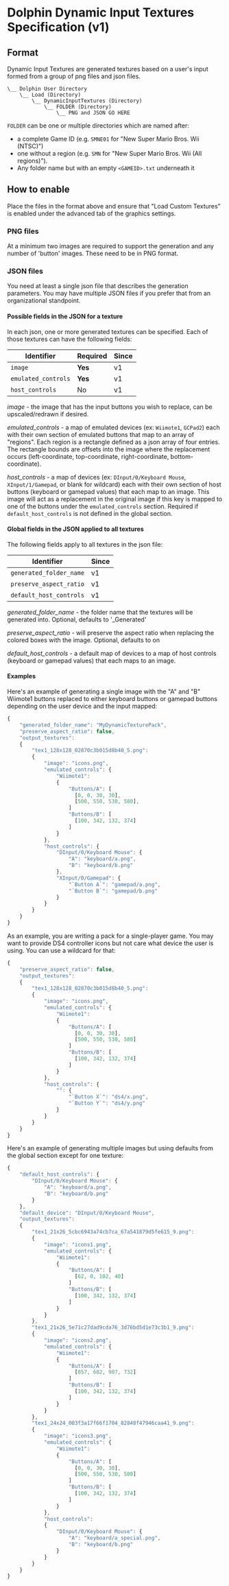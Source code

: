 # Dolphin Dynamic Input Textures Specification (v1)

## Format
Dynamic Input Textures are generated textures based on a user's input formed from a group of png files and json files.

```
\__ Dolphin User Directory
    \__ Load (Directory)
        \__ DynamicInputTextures (Directory)
            \__ FOLDER (Directory)
                \__ PNG and JSON GO HERE
```

``FOLDER`` can be one or multiple directories which are named after:
* a complete Game ID (e.g. ``SMNE01`` for "New Super Mario Bros. Wii (NTSC)")
* one without a region (e.g. ``SMN`` for "New Super Mario Bros. Wii (All regions)").
* Any folder name but with an empty ``<GAMEID>.txt`` underneath it

## How to enable

Place the files in the format above and ensure that "Load Custom Textures" is enabled under the advanced tab of the graphics settings.

### PNG files

At a minimum two images are required to support the generation and any number of 'button' images.  These need to be in PNG format.

### JSON files

You need at least a single json file that describes the generation parameters.  You may have multiple JSON files if you prefer that from an organizational standpoint.

#### Possible fields in the JSON for a texture

In each json, one or more generated textures can be specified.  Each of those textures can have the following fields:

|Identifier               |Required | Since |
|-------------------------|---------|-------|
|``image``                | **Yes** | v1    |
|``emulated_controls``    | **Yes** | v1    |
|``host_controls``        | No      | v1    |

*image* - the image that has the input buttons you wish to replace, can be upscaled/redrawn if desired.

*emulated_controls* - a map of emulated devices (ex: ``Wiimote1``, ``GCPad2``) each with their own section of emulated buttons that map to an array of "regions".  Each region is a rectangle defined as a json array of four entries.  The rectangle bounds are offsets into the image where the replacement occurs (left-coordinate, top-coordinate, right-coordinate, bottom-coordinate).

*host_controls* - a map of devices (ex: ``DInput/0/Keyboard Mouse``, ``XInput/1/Gamepad``, or blank for wildcard) each with their own section of host buttons (keyboard or gamepad values) that each map to an image. This image will act as a replacement in the original image if this key is mapped to one of the buttons under the ``emulated_controls`` section.  Required if ``default_host_controls`` is not defined in the global section.

#### Global fields in the JSON applied to all textures

The following fields apply to all textures in the json file:

|Identifier               | Since |
|-------------------------|-------|
|``generated_folder_name``| v1    |
|``preserve_aspect_ratio``| v1    |
|``default_host_controls``| v1    |

*generated_folder_name* - the folder name that the textures will be generated into.  Optional, defaults to '<gameid>_Generated'

*preserve_aspect_ratio* - will preserve the aspect ratio when replacing the colored boxes with the image.  Optional, defaults to on

*default_host_controls* - a default map of devices to a map of host controls (keyboard or gamepad values) that each maps to an image.

#### Examples

Here's an example of generating a single image with the "A" and "B" Wiimote1 buttons replaced to either keyboard buttons or gamepad buttons depending on the user device and the input mapped:

```js
{
    "generated_folder_name": "MyDynamicTexturePack",
    "preserve_aspect_ratio": false,
    "output_textures":
    {
        "tex1_128x128_02870c3b015d8b40_5.png":
        {
            "image": "icons.png",
            "emulated_controls": {
                "Wiimote1":
                {
                    "Buttons/A": [
                      [0, 0, 30, 30],
                      [500, 550, 530, 580],
                    ]
                    "Buttons/B": [
                      [100, 342, 132, 374]
                    ]
                }
            },
            "host_controls": {
                "DInput/0/Keyboard Mouse": {
                    "A": "keyboard/a.png",
                    "B": "keyboard/b.png"
                },
                "XInput/0/Gamepad": {
                    "`Button A`": "gamepad/a.png",
                    "`Button B`": "gamepad/b.png"
                }
            }
        }
    }
}
```

As an example, you are writing a pack for a single-player game.  You may want to provide DS4 controller icons but not care what device the user is using.  You can use a wildcard for that:

```js
{
    "preserve_aspect_ratio": false,
    "output_textures":
    {
        "tex1_128x128_02870c3b015d8b40_5.png":
        {
            "image": "icons.png",
            "emulated_controls": {
                "Wiimote1":
                {
                    "Buttons/A": [
                      [0, 0, 30, 30],
                      [500, 550, 530, 580]
                    ]
                    "Buttons/B": [
                      [100, 342, 132, 374]
                    ]
                }
            },
            "host_controls": {
                "": {
                    "`Button X`": "ds4/x.png",
                    "`Button Y`": "ds4/y.png"
                }
            }
        }
    }
}
```

Here's an example of generating multiple images but using defaults from the global section except for one texture:

```js
{
    "default_host_controls": {
        "DInput/0/Keyboard Mouse": {
            "A": "keyboard/a.png",
            "B": "keyboard/b.png"
        }
    },
    "default_device": "DInput/0/Keyboard Mouse",
    "output_textures":
    {
        "tex1_21x26_5cbc6943a74cb7ca_67a541879d5fe615_9.png":
        {
            "image": "icons1.png",
            "emulated_controls": {
                "Wiimote1":
                {
                    "Buttons/A": [
                      [62, 0, 102, 40]
                    ]
                    "Buttons/B": [
                      [100, 342, 132, 374]
                    ]
                }
            }
        },
        "tex1_21x26_5e71c27dad9cda76_3d76bd5d1e73c3b1_9.png":
        {
            "image": "icons2.png",
            "emulated_controls": {
                "Wiimote1":
                {
                    "Buttons/A": [
                      [857, 682, 907, 732]
                    ]
                    "Buttons/B": [
                      [100, 342, 132, 374]
                    ]
                }
            }
        },
        "tex1_24x24_003f3a17f66f1704_82848f47946caa41_9.png":
        {
            "image": "icons3.png",
            "emulated_controls": {
                "Wiimote1":
                {
                    "Buttons/A": [
                      [0, 0, 30, 30],
                      [500, 550, 530, 580]
                    ]
                    "Buttons/B": [
                      [100, 342, 132, 374]
                    ]
                }
            },
            "host_controls":
            {
                "DInput/0/Keyboard Mouse": {
                    "A": "keyboard/a_special.png",
                    "B": "keyboard/b.png"
                }
            }
        }
    }
}
```
